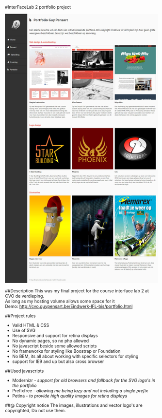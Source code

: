 #InterFaceLab 2 portfolio project

![alt text](cover.jpg "IFL2 pensart portfolio")

##Description
This was my final project for the course interface lab 2 at CVO de verdieping.  
As long as my hosting volume allows some space for it  
Demo: http://cvo.guypensart.be/Eindwerk-IFL-bis/portfolio.html

##Project rules
* Valid HTML & CSS
* Use of SVG
* Responsive and support for retina displays
* No dynamic pages, so no php allowed
* No javascript beside some allowed scripts
* No frameworks for styling like Boostrap or Foundation
* No BEM, its all about working with specific selectors for styling
* support for IE9 and up but also cross browser

##Used javascripts
* Modernizr - _support for old browsers and fallback for the SVG logo's in the portfolio_
* Prefixfree - _allowing me being lazy and not including a single prefix_
* Petina - _to provide high quality images for retina displays_

##@ Copyright notice
The images, illustrations and vector logo's are copyrighted, Do not use them.